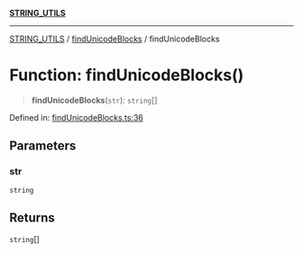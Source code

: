 [**STRING_UTILS**](../../README.md)

***

[STRING_UTILS](../../README.md) / [findUnicodeBlocks](../README.md) / findUnicodeBlocks

# Function: findUnicodeBlocks()

> **findUnicodeBlocks**(`str`): `string`[]

Defined in: [findUnicodeBlocks.ts:36](https://github.com/dailker/everyutil/blob/fd8deae3f27d2b0976fe42f2cb71703c8c83364b/src/string/findUnicodeBlocks.ts#L36)

## Parameters

### str

`string`

## Returns

`string`[]
